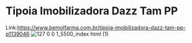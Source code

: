 # Tipoia Imobilizadora Dazz Tam PP
Link:https://www.bemolfarma.com.br/tipoia-imobilizadora-dazz-tam-pp-p1139046
![127 0 0 1_5500_index html (1)](https://github.com/fabricio-hunt/CconteudoEspecial6022343Daaz/assets/87333479/948543ce-fcc2-4193-ae3f-76e450853894)

